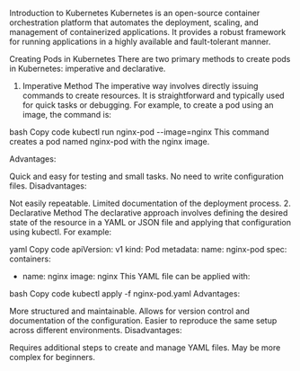  
Introduction to Kubernetes
Kubernetes is an open-source container orchestration platform that automates the deployment, scaling, and management of containerized applications. It provides a robust framework for running applications in a highly available and fault-tolerant manner.

Creating Pods in Kubernetes
There are two primary methods to create pods in Kubernetes: imperative and declarative.

1. Imperative Method
The imperative way involves directly issuing commands to create resources. It is straightforward and typically used for quick tasks or debugging. For example, to create a pod using an image, the command is:

bash
Copy code
kubectl run nginx-pod --image=nginx
This command creates a pod named nginx-pod with the nginx image.

Advantages:

Quick and easy for testing and small tasks.
No need to write configuration files.
Disadvantages:

Not easily repeatable.
Limited documentation of the deployment process.
2. Declarative Method
The declarative approach involves defining the desired state of the resource in a YAML or JSON file and applying that configuration using kubectl. For example:

yaml
Copy code
apiVersion: v1
kind: Pod
metadata:
  name: nginx-pod
spec:
  containers:
  - name: nginx
    image: nginx
This YAML file can be applied with:

bash
Copy code
kubectl apply -f nginx-pod.yaml
Advantages:

More structured and maintainable.
Allows for version control and documentation of the configuration.
Easier to reproduce the same setup across different environments.
Disadvantages:

Requires additional steps to create and manage YAML files.
May be more complex for beginners.